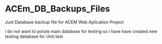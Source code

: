 # ACEm_DB_Backups_Files

Just Database backup file for ACEM Web Aplication Project

i do not want to polute main database for testing so i have have created new testing database for Unit test

